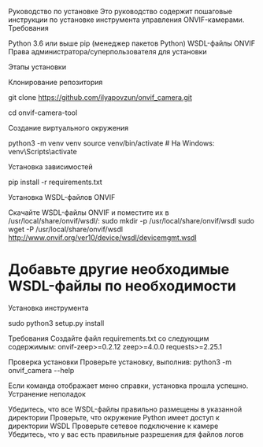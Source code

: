 Руководство по установке
Это руководство содержит пошаговые инструкции по установке инструмента управления ONVIF-камерами.
Требования

Python 3.6 или выше
pip (менеджер пакетов Python)
WSDL-файлы ONVIF
Права администратора/суперпользователя для установки

Этапы установки

Клонирование репозитория

git clone https://github.com/ilyapovzun/onvif_camera.git

cd onvif-camera-tool


Создание виртуального окружения

python3 -m venv venv
source venv/bin/activate  # На Windows: venv\Scripts\activate


Установка зависимостей

pip install -r requirements.txt


Установка WSDL-файлов ONVIF

Скачайте WSDL-файлы ONVIF и поместите их в /usr/local/share/onvif/wsdl/:
sudo mkdir -p /usr/local/share/onvif/wsdl
sudo wget -P /usr/local/share/onvif/wsdl http://www.onvif.org/ver10/device/wsdl/devicemgmt.wsdl
# Добавьте другие необходимые WSDL-файлы по необходимости


Установка инструмента

sudo python3 setup.py install

Требования
Создайте файл requirements.txt со следующим содержимым:
onvif-zeep>=0.2.12
zeep>=4.0.0
requests>=2.25.1

Проверка установки
Проверьте установку, выполнив:
python3 -m onvif_camera --help

Если команда отображает меню справки, установка прошла успешно.
Устранение неполадок

Убедитесь, что все WSDL-файлы правильно размещены в указанной директории
Проверьте, что окружение Python имеет доступ к директории WSDL
Проверьте сетевое подключение к камере
Убедитесь, что у вас есть правильные разрешения для файлов логов
